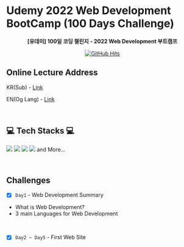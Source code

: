 # Udemy 2022 Web Development BootCamp (100 Days Challenge)

<div align="center">


**[유데미] 100일 코딩 챌린지 - 2022 Web Development 부트캠프**

[![GitHub Hits](https://hits.seeyoufarm.com/api/count/incr/badge.svg?url=https%3A%2F%2Fgithub.com%2FJAENY007%2F2022-web-development-bootcamp&count_bg=%23FF8C8C&title_bg=%23ACACAC&icon=github.svg&icon_color=%23FFFFFF&title=GitHub-Hits&edge_flat=false)](https://hits.seeyoufarm.com)

</div>

## Online Lecture Address

KR(Sub) - [Link](https://www.udemy.com/course/100-2022-web-development/)

EN(Og Lang) - [Link](https://www.udemy.com/course/100-days-of-code-web-development-bootcamp/)

<br>

## 💻 Tech Stacks 💻

<img src="https://img.shields.io/badge/Html5-E34F26?style=flat-square&logo=Html5&logoColor=white"/> <img src="https://img.shields.io/badge/CSS-1572B6?style=flat-square&logo=CSS3&logoColor=white"> <img src="https://img.shields.io/badge/JavaScript-F7DF1E?style=flat-square&logo=JavaScript&logoColor=white"/> <img src="https://img.shields.io/badge/Git_Hub-000?style=flat-square&logo=GitHub&logoColor=white"/> and More...

<br>

## Challenges

- [x] `Day1` - Web Development Summary

- What is Web Development?
- 3 main Languages for Web Development

<br>

- [x] `Day2 ~ Day5` - First Web Site
